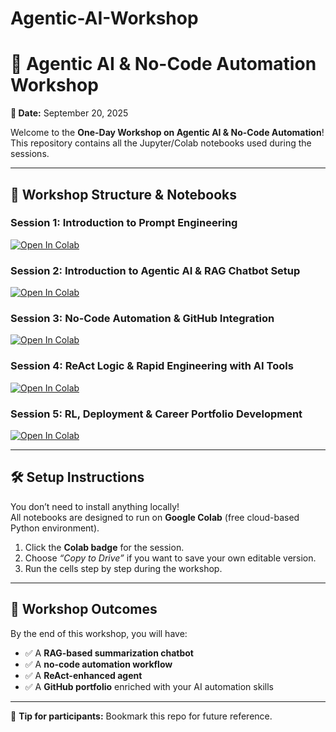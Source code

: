 # Agentic-AI-Workshop
# 🚀 Agentic AI & No-Code Automation Workshop  

**📅 Date:** September 20, 2025  

Welcome to the **One-Day Workshop on Agentic AI & No-Code Automation**!  
This repository contains all the Jupyter/Colab notebooks used during the sessions.  

---

## 📂 Workshop Structure & Notebooks  

### Session 1: Introduction to Prompt Engineering  
[![Open In Colab](https://colab.research.google.com/assets/colab-badge.svg)](https://colab.research.google.com/drive/1PJJDSMTl-y3fcE_u2uIMWlOBA8S-WSYn)

### Session 2: Introduction to Agentic AI & RAG Chatbot Setup  
[![Open In Colab](https://colab.research.google.com/assets/colab-badge.svg)](https://colab.research.google.com/drive/1kN4cRZlPxOUKTKkxwkAZXOQsVJS58BfR) 

### Session 3: No-Code Automation & GitHub Integration  
[![Open In Colab](https://colab.research.google.com/assets/colab-badge.svg)](https://colab.research.google.com/github/<username>/<repo>/blob/main/notebooks/03_no_code_automation.ipynb)  

### Session 4: ReAct Logic & Rapid Engineering with AI Tools  
[![Open In Colab](https://colab.research.google.com/assets/colab-badge.svg)](https://colab.research.google.com/drive/1N6CJoin66O4uikU_iL79F4iBS_jK6-4F)

### Session 5: RL, Deployment & Career Portfolio Development  
[![Open In Colab](https://colab.research.google.com/assets/colab-badge.svg)](https://colab.research.google.com/drive/18oXJzKvAuvCKiCcex57-FFcRLOs0ZDnS)  


---

## 🛠 Setup Instructions  

You don’t need to install anything locally!  
All notebooks are designed to run on **Google Colab** (free cloud-based Python environment).  

1. Click the **Colab badge** for the session.  
2. Choose *“Copy to Drive”* if you want to save your own editable version.  
3. Run the cells step by step during the workshop.  

---

## 🎯 Workshop Outcomes  

By the end of this workshop, you will have:  

- ✅ A **RAG-based summarization chatbot**  
- ✅ A **no-code automation workflow**  
- ✅ A **ReAct-enhanced agent**  
- ✅ A **GitHub portfolio** enriched with your AI automation skills  

---

📌 **Tip for participants:** Bookmark this repo for future reference.  
